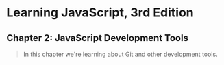 # Learning JavaScript, 3rd Edition

## Chapter 2: JavaScript Development Tools

> In this chapter we're learning about Git and other development tools.
